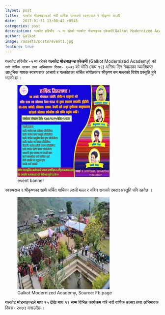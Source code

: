 ```yaml
---
layout: post
title:  गल्कोट मोडनाइज्डको नवौ वार्षिक उत्सवमा स्वरुपराज र श्रीकृष्ण आउदै
date:   2017-01-31 13:00:42 +0545
categories: post
description: गल्कोट हरिचौर -५ मा रहेको गल्कोट मोडनाइज्ड एकेडमी(Galkot Modernized Academy) को नवौ वार्षिक उत्सव तथा अभिभावक दिवस- २०७३ को भोलि अन्तिम दिन नेपालका ख्यातिप्राप्त आधुनिक गायक स्वरुपराज आचार्य र गल्कोटका चर्चित संगीतकार श्रीकृष्ण बम मल्लको विशेष प्रस्तुति हुने भएको छ । ...| Galkot News, Khabar, Information
author: Galkot
image: /assets/posts/event1.jpg
feature: true
---
```

गल्कोट हरिचौर -५ मा रहेको **गल्कोट मोडनाइज्ड एकेडमी** (Galkot Modernized Academy) को `नवौ वार्षिक उत्सव तथा अभिभावक दिवस- २०७३` को भोलि (माघ १९) अन्तिम दिन नेपालका ख्यातिप्राप्त आधुनिक गायक स्वरुपराज आचार्य र गल्कोटका चर्चित संगीतकार श्रीकृष्ण बम मल्लको विशेष प्रस्तुति हुने भएको छ ।

<figure> <img src="/assets/posts/event1.jpg" alt="Galkot Modernized Academy"><figcaption>event banner</figcaption></figure>

स्वरुपराज र श्रीकृष्णका साथै चर्चित गायिका लक्ष्मी मल्ल र नबिन रानाको दमदार प्रस्तुति पनि रहनेछ ।

<figure> <img src="/assets/posts/modernized.jpg" alt="Galkot Modernized Academy"><figcaption>Galkot Modernized Academy, Source: Fb page</figcaption></figure>

गल्कोट मोडनाइज्डले माघ १५ देखि माघ १९ सम्म विभिन्न कार्यक्रम गरि नवौ वार्षिक उत्सव तथा अभिभावक दिवस- २०७३ मनाउदैछ ।